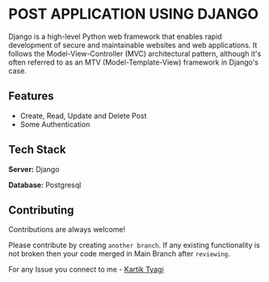 
# POST APPLICATION USING DJANGO

Django is a high-level Python web framework that enables rapid development of secure and maintainable websites and web applications. It follows the Model-View-Controller (MVC) architectural pattern, although it's often referred to as an MTV (Model-Template-View) framework in Django's case.


## Features

- Create, Read, Update and Delete Post
- Some Authentication


## Tech Stack

**Server:** Django

**Database:** Postgresql

## Contributing

Contributions are always welcome!

Please contribute by creating `another branch`. If any existing functionality is not broken then your code merged in Main Branch after `reviewing`. 

For any Issue you connect to me - [Kartik Tyagi](https://www.linkedin.com/in/kartik-tyagi-a96929205/)
